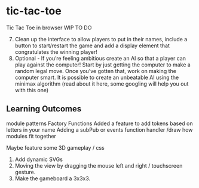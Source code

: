 # tic-tac-toe
Tic Tac Toe in browser WIP
TO DO


7. Clean up the interface to allow players to put in their names, include a button to start/restart the game and add a display element that congratulates the winning player!
8. Optional - If you’re feeling ambitious create an AI so that a player can play against the computer!
Start by just getting the computer to make a random legal move.
Once you’ve gotten that, work on making the computer smart. It is possible to create an unbeatable AI using the minimax algorithm (read about it here, some googling will help you out with this one)

Learning Outcomes
--------------------
module patterns
Factory Functions 
Added a feature to add tokens based on letters in your name
Adding a subPub or events function handler /draw how modules fit together

Maybe feature some 3D gameplay / css  
1. Add dynamic SVGs
2. Moving the view by dragging the mouse left and right / touchscreen gesture.
3. Make the gameboard a 3x3x3.

